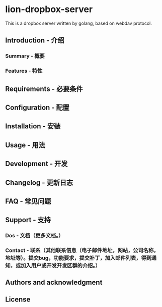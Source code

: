 # lion-dropbox-server
This is a dropbox server written by golang, based  on webdav protocol.

## Introduction - 介绍

### Summary - 概要

### Features - 特性

## Requirements - 必要条件

## Configuration - 配置

## Installation - 安装

## Usage - 用法

## Development - 开发

## Changelog - 更新日志

## FAQ - 常见问题

## Support - 支持

### Dos - 文档（更多文档。）

### Contact - 联系（其他联系信息（电子邮件地址，网站，公司名称，地址等）。提交bug，功能要求，提交补丁，加入邮件列表，得到通知，或加入用户或开发开发区群的介绍。）

## Authors and acknowledgment

## License 
